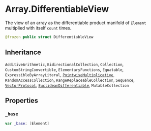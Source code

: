 # Array.DifferentiableView

The view of an array as the differentiable product manifold of `Element`
multiplied with itself `count` times.

``` swift
@frozen public struct DifferentiableView
```

## Inheritance

`AdditiveArithmetic`, `BidirectionalCollection`, `Collection`, `CustomStringConvertible`, `ElementaryFunctions`, `Equatable`, `ExpressibleByArrayLiteral`, [`PointwiseMultiplicative`](/PointwiseMultiplicative), `RandomAccessCollection`, `RangeReplaceableCollection`, `Sequence`, [`VectorProtocol`](/VectorProtocol), [`EuclideanDifferentiable`](/EuclideanDifferentiable), `MutableCollection`

## Properties

### `_base`

``` swift
var _base: [Element]
```
